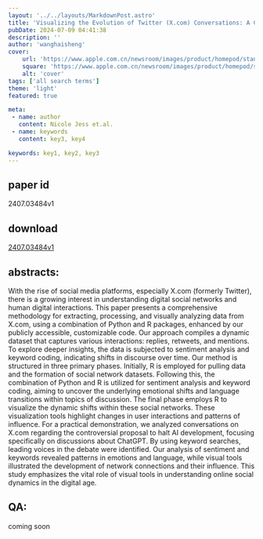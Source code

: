 ```yaml
---
layout: '../../layouts/MarkdownPost.astro'
title: 'Visualizing the Evolution of Twitter (X.com) Conversations: A Comprehensive Methodology Applied to AI Training Discussions on ChatGPT'
pubDate: 2024-07-09 04:41:38
description: ''
author: 'wanghaisheng'
cover:
    url: 'https://www.apple.com.cn/newsroom/images/product/homepod/standard/Apple-HomePod-hero-230118_big.jpg.large_2x.jpg'
    square: 'https://www.apple.com.cn/newsroom/images/product/homepod/standard/Apple-HomePod-hero-230118_big.jpg.large_2x.jpg'
    alt: 'cover'
tags: ['all search terms'] 
theme: 'light'
featured: true

meta:
 - name: author
   content: Nicole Jess et.al.
 - name: keywords
   content: key3, key4

keywords: key1, key2, key3
---
```


## paper id
2407.03484v1
## download
[2407.03484v1](http://arxiv.org/abs/2407.03484v1)
## abstracts:
With the rise of social media platforms, especially X.com (formerly Twitter), there is a growing interest in understanding digital social networks and human digital interactions. This paper presents a comprehensive methodology for extracting, processing, and visually analyzing data from X.com, using a combination of Python and R packages, enhanced by our publicly accessible, customizable code. Our approach compiles a dynamic dataset that captures various interactions: replies, retweets, and mentions. To explore deeper insights, the data is subjected to sentiment analysis and keyword coding, indicating shifts in discourse over time. Our method is structured in three primary phases. Initially, R is employed for pulling data and the formation of social network datasets. Following this, the combination of Python and R is utilized for sentiment analysis and keyword coding, aiming to uncover the underlying emotional shifts and language transitions within topics of discussion. The final phase employs R to visualize the dynamic shifts within these social networks. These visualization tools highlight changes in user interactions and patterns of influence. For a practical demonstration, we analyzed conversations on X.com regarding the controversial proposal to halt AI development, focusing specifically on discussions about ChatGPT. By using keyword searches, leading voices in the debate were identified. Our analysis of sentiment and keywords revealed patterns in emotions and language, while visual tools illustrated the development of network connections and their influence. This study emphasizes the vital role of visual tools in understanding online social dynamics in the digital age.
## QA:
coming soon
